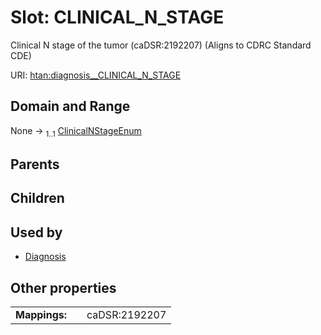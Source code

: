
# Slot: CLINICAL_N_STAGE

Clinical N stage of the tumor (caDSR:2192207) (Aligns to CDRC Standard CDE)

URI: [htan:diagnosis__CLINICAL_N_STAGE](https://w3id.org/htan/diagnosis__CLINICAL_N_STAGE)


## Domain and Range

None &#8594;  <sub>1..1</sub> [ClinicalNStageEnum](ClinicalNStageEnum.md)

## Parents


## Children


## Used by

 * [Diagnosis](Diagnosis.md)

## Other properties

|  |  |  |
| --- | --- | --- |
| **Mappings:** | | caDSR:2192207 |
